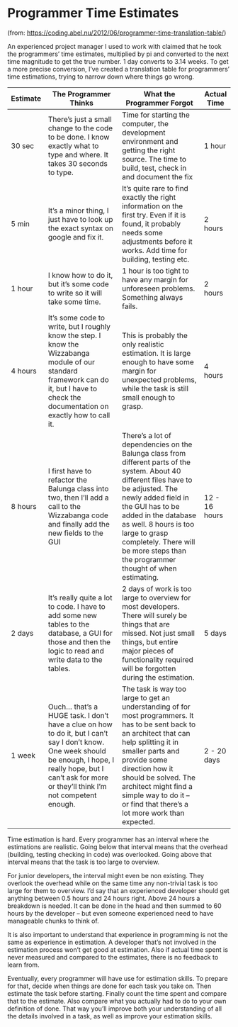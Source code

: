 # Programmer Time Estimates

(from: https://coding.abel.nu/2012/06/programmer-time-translation-table/)

An experienced project manager I used to work with claimed that he took the programmers’ time estimates, multiplied by pi and converted to the next time 
magnitude to get the true number. 1 day converts to 3.14 weeks.  To get a more precise conversion, I’ve created a translation table for programmers’ 
time estimations, trying to narrow down where things go wrong.

| Estimate | The Programmer Thinks | What the Programmer Forgot | Actual Time |
| -------- | --------------------- | -------------------------- | ----------- |
| 30 sec   | There’s just a small change to the code to be done. I know exactly what to type and where. It takes 30 seconds to type. | Time for starting the computer, the development environment and getting the right source. The time to build, test, check in and document the fix | 1 hour |
| 5 min    | It’s a minor thing, I just have to look up the exact syntax on google and fix it. | It’s quite rare to find exactly the right information on the first try. Even if it is found, it probably needs some adjustments before it works. Add time for building, testing etc. | 2 hours |
| 1 hour   | I know how to do it, but it’s some code to write so it will take some time. | 1 hour is too tight to have any margin for unforeseen problems. Something always fails. | 2 hours |
| 4 hours  | 	It’s some code to write, but I roughly know the step. I know the Wizzabanga module of our standard framework can do it, but I have to check the documentation on exactly how to call it. | This is probably the only realistic estimation. It is large enough to have some margin for unexpected problems, while the task is still small enough to grasp. | 4 hours |
| 8 hours  | I first have to refactor the Balunga class into two, then I’ll add a call to the Wizzabanga code and finally add the new fields to the GUI | There’s a lot of dependencies on the Balunga class from different parts of the system. About 40 different files have to be adjusted. The newly added field in the GUI has to be added in the database as well. 8 hours is too large to grasp completely. There will be more steps than the programmer thought of when estimating. | 12 - 16 hours |
| 2 days   | It’s really quite a lot to code. I have to add some new tables to the database, a GUI for those and then the logic to read and write data to the tables. | 2 days of work is too large to overview for most developers. There will surely be things that are missed. Not just small things, but entire major pieces of functionality required will be forgotten during the estimation. | 5 days |
| 1 week   | 	Ouch… that’s a HUGE task. I don’t have a clue on how to do it, but I can’t say I don’t know. One week should be enough, I hope, I really hope, but I can’t ask for more or they’ll think I’m not competent enough. | The task is way too large to get an understanding of for most programmers. It has to be sent back to an architect that can help splitting it in smaller parts and provide some direction how it should be solved. The architect might find a simple way to do it – or find that there’s a lot more work than expected. | 2 - 20 days |


Time estimation is hard. Every programmer has an interval where the estimations are realistic. Going below that interval means that the overhead (building, testing checking in code) was overlooked. Going above that interval means that the task is too large to overview.

For junior developers, the interval might even be non existing. They overlook the overhead while on the same time any non-trivial task is too large for them to overview. I’d say that an experienced developer should get anything between 0.5 hours and 24 hours right. Above 24 hours a breakdown is needed. It can be done in the head and then summed to 60 hours by the developer – but even someone experienced need to have manageable chunks to think of.

It is also important to understand that experience in programming is not the same as experience in estimation. A developer that’s not involved in the estimation process won’t get good at estimation. Also if actual time spent is never measured and compared to the estimates, there is no feedback to learn from.

Eventually, every programmer will have use for estimation skills. To prepare for that, decide when things are done for each task you take on. Then estimate the task before starting. Finally count the time spent and compare that to the estimate. Also compare what you actually had to do to your own definition of done. That way you’ll improve both your understanding of all the details involved in a task, as well as improve your estimation skills.
